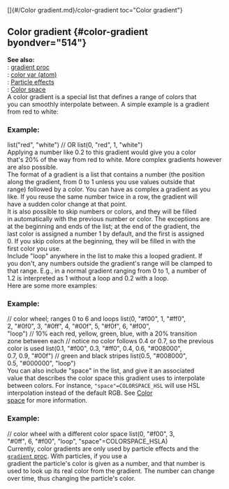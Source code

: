 []{#/Color gradient.md}/color-gradient toc="Color gradient"}    
## Color gradient {#color-gradient byondver="514"}    
**See also:**    
:   [gradient proc](/proc/gradient)    
:   [color var (atom)](/atom/var/color)    
:   [Particle effects](/%7Bnotes%7D/particles)    
:   [Color space](/%7B%7Bappendix%7D%7D/color-space)    
A color gradient is a special list that defines a range of colors that    
you can smoothly interpolate between. A simple example is a gradient    
from red to white:    
### Example:    
list(\"red\", \"white\") // OR list(0, \"red\", 1, \"white\")    
Applying a number like 0.2 to this gradient would give you a color    
that\'s 20% of the way from red to white. More complex gradients however    
are also possible.    
The format of a gradient is a list that contains a number (the position    
along the gradient, from 0 to 1 unless you use values outside that    
range) followed by a color. You can have as complex a gradient as you    
like. If you reuse the same number twice in a row, the gradient will    
have a sudden color change at that point.    
It is also possible to skip numbers or colors, and they will be filled    
in automatically with the previous number or color. The exceptions are    
at the beginning and ends of the list; at the end of the gradient, the    
last color is assigned a number 1 by default, and the first is assigned    
0. If you skip colors at the beginning, they will be filled in with the    
first color you use.    
Include \"loop\" anywhere in the list to make this a looped gradient. If    
you don\'t, any numbers outside the gradient\'s range will be clamped to    
that range. E.g., in a normal gradient ranging from 0 to 1, a number of    
1.2 is interpreted as 1 without a loop and 0.2 with a loop.    
Here are some more examples:    
### Example:    
// color wheel; ranges 0 to 6 and loops list(0, \"#f00\", 1, \"#ff0\",    
2, \"#0f0\", 3, \"#0ff\", 4, \"#00f\", 5, \"#f0f\", 6, \"#f00\",    
\"loop\") // 10% each red, yellow, green, blue, with a 20% transition    
zone between each // notice no color follows 0.4 or 0.7, so the previous    
color is used list(0.1, \"#f00\", 0.3, \"#ff0\", 0.4, 0.6, \"#008000\",    
0.7, 0.9, \"#00f\") // green and black stripes list(0.5, \"#008000\",    
0.5, \"#000000\", \"loop\")    
You can also include \"space\" in the list, and give it an associated    
value that describes the color space this gradient uses to interpolate    
between colors. For instance, `"space"=COLORSPACE_HSL` will use HSL    
interpolation instead of the default RGB. See [Color    
space](/%7B%7Bappendix%7D%7D/color-space) for more information.    
### Example:    
// color wheel with a different color space list(0, \"#f00\", 3,    
\"#0ff\", 6, \"#f00\", \"loop\", \"space\"=COLORSPACE_HSLA)    
Currently, color gradients are only used by particle effects and the    
[`gradient` proc](/proc/gradient). With particles, if you use a    
gradient the particle\'s color is given as a number, and that number is    
used to look up its real color from the gradient. The number can change    
over time, thus changing the particle\'s color.  